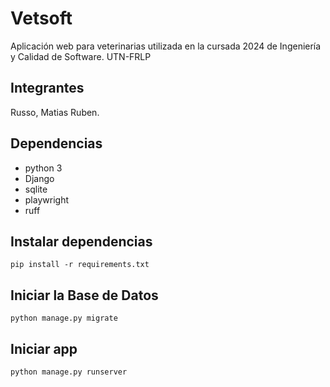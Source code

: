 # Vetsoft

Aplicación web para veterinarias utilizada en la cursada 2024 de Ingeniería y Calidad de Software. UTN-FRLP

## Integrantes

Russo, Matias Ruben.

## Dependencias

- python 3
- Django
- sqlite
- playwright
- ruff

## Instalar dependencias

`pip install -r requirements.txt`

## Iniciar la Base de Datos

`python manage.py migrate`

## Iniciar app

`python manage.py runserver`

